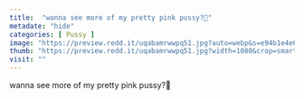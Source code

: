 ```yaml
---
title:  "wanna see more of my pretty pink pussy?👅"
metadate: "hide"
categories: [ Pussy ]
image: "https://preview.redd.it/uqabamrwwpq51.jpg?auto=webp&s=e94b1e4e6f74b93bb88e16d3bf41af94e9e30668"
thumb: "https://preview.redd.it/uqabamrwwpq51.jpg?width=1080&crop=smart&auto=webp&s=632ab2ebdbdfb13caf9dde6114bf012ca1405a57"
visit: ""
---
```

wanna see more of my pretty pink pussy?👅
